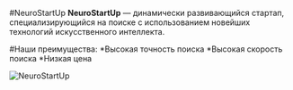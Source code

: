 #NeuroStartUp
**NeuroStartUp** — динамически развивающийся стартап, специализирующийся на поиске с использованием новейших технологий искусственного интеллекта. 

#Наши преимущества: 
*Высокая точность поиска
*Высокая скорость поиска
*Низкая цена


![NeuroStartUp](https://github.com/netology-ds-team/git-homeworks/blob/main/1_self/logo.png)